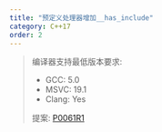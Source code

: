 ```yaml
---
title: "预定义处理器增加__has_include"
category: C++17
order: 2
---
```


> 编译器支持最低版本要求:
> * GCC: 5.0
> * MSVC: 19.1
> * Clang: Yes
>
> 提案: [P0061R1](http://www.open-std.org/jtc1/sc22/wg21/docs/papers/2015/p0061r1.html)
